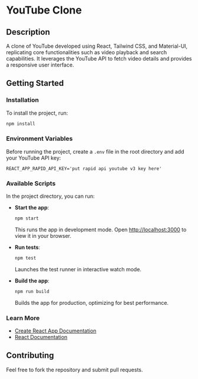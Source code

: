 # YouTube Clone

## Description
A clone of YouTube developed using React, Tailwind CSS, and Material-UI, replicating core functionalities such as video playback and search capabilities. It leverages the YouTube API to fetch video details and provides a responsive user interface.

## Getting Started

### Installation
To install the project, run:
```bash
npm install
```

### Environment Variables
Before running the project, create a `.env` file in the root directory and add your YouTube API key:
```
REACT_APP_RAPID_API_KEY='put rapid api youtube v3 key here'
```

### Available Scripts
In the project directory, you can run:

- **Start the app**: 
  ```bash
  npm start
  ```
  This runs the app in development mode. Open [http://localhost:3000](http://localhost:3000) to view it in your browser.

- **Run tests**:
  ```bash
  npm test
  ```
  Launches the test runner in interactive watch mode.

- **Build the app**:
  ```bash
  npm run build
  ```
  Builds the app for production, optimizing for best performance.

### Learn More
- [Create React App Documentation](https://facebook.github.io/create-react-app/docs/getting-started)
- [React Documentation](https://reactjs.org/docs/getting-started.html)

## Contributing
Feel free to fork the repository and submit pull requests.
